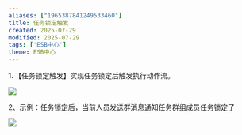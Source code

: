```yaml
---
aliases: ["1965387841249533460"]
title: 任务锁定触发
created: 2025-07-29
modified: 2025-07-29
tags: ['ESB中心']
theme: ESB中心
---
```


1、【任务锁定触发】实现任务锁定后触发执行动作流。

![](https://myhelpdoc.oss-cn-heyuan.aliyuncs.com/mdimages/73cff7bbee35ab7ed858ae72c3843093.jpg)

2、示例：任务锁定后，当前人员发送群消息通知任务群组成员任务锁定了

![](https://myhelpdoc.oss-cn-heyuan.aliyuncs.com/mdimages/a96211773940745a6937916ebaf2b13f.jpg)

